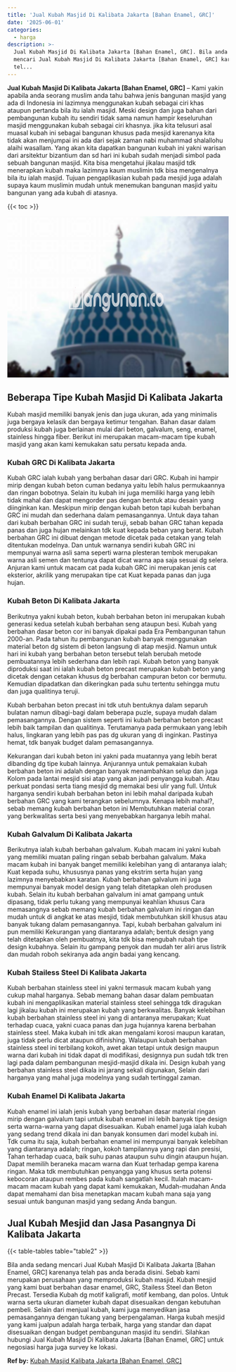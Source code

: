 ```yaml
---
title: 'Jual Kubah Masjid Di Kalibata Jakarta [Bahan Enamel, GRC]'
date: '2025-06-01'
categories:
  - harga
description: >-
  Jual Kubah Masjid Di Kalibata Jakarta [Bahan Enamel, GRC]. Bila anda sedang
  mencari Jual Kubah Masjid Di Kalibata Jakarta [Bahan Enamel, GRC] karenanya
  tel...
---
```


**Jual Kubah Masjid Di Kalibata Jakarta \[Bahan Enamel, GRC\]** – Kami yakin apabila anda seorang muslim anda tahu bahwa jenis bangunan masjid yang ada di Indonesia ini lazimnya menggunakan kubah sebagai ciri khas ataupun pertanda bila itu ialah masjid. Meski design dan juga bahan dari pembangunan kubah itu sendiri tidak sama namun hampir keseluruhan masjid menggunakan kubah sebagai ciri khasnya. jika kita telusuri asal muasal kubah ini sebagai bangunan khusus pada mesjid karenanya kita tidak akan menjumpai ini ada dari sejak zaman nabi muhammad shalallohu alaihi wasallam. Yang akan kita dapatkan bangunan kubah ini yakni warisan dari arsitektur bizantium dan sd hari ini kubah sudah menjadi simbol pada sebuah bangunan masjid. Kita bisa mengetahui jikalau masjid tdk menerapkan kubah maka lazimnya kaum muslimin tdk bisa mengenalnya bila itu ialah masjid. Tujuan pengaplikasian kubah pada mesjid juga adalah supaya kaum muslimin mudah untuk menemukan bangunan masjid yaitu bangunan yang ada kubah di atasnya.

{{< toc >}}

![Jual Kubah Masjid Di Kalibata Jakarta [Bahan Enamel, GRC]](/images/jual-kubah-masjid-44.png)

## Beberapa Tipe Kubah Masjid Di Kalibata Jakarta

Kubah masjid memiliki banyak jenis dan juga ukuran, ada yang minimalis juga bergaya kelasik dan bergaya ketimur tengahan. Bahan dasar dalam produksi kubah juga berlainan mulai dari beton, galvalum, seng, enamel, stainless hingga fiber. Berikut ini merupakan macam-macam tipe kubah masjid yang akan kami kemukakan satu persatu kepada anda.

### Kubah GRC Di Kalibata Jakarta

Kubah GRC ialah kubah yang berbahan dasar dari GRC. Kubah ini hampir mirip dengan kubah beton cuman bedanya yaitu lebih halus permukaannya dan ringan bobotnya. Selain itu kubah ini juga memiliki harga yang lebih tidak mahal dan dapat mengorder pas dengan bentuk atau desain yang diinginkan kan. Meskipun mirip dengan kubah beton tapi kubah berbahan GRC ini mudah dan sederhana dalam pemasangannya. Untuk daya tahan dari kubah berbahan GRC ini sudah teruji, sebab bahan GRC tahan kepada panas dan juga hujan melainkan tdk kuat kepada beban yang berat. Kubah berbahan GRC ini dibuat dengan metode dicetak pada cetakan yang telah ditentukan modelnya. Dan untuk warnanya sendiri kubah GRC ini mempunyai warna asli sama seperti warna plesteran tembok merupakan warna asli semen dan tentunya dapat dicat warna apa saja sesuai dg selera. Anjuran kami untuk macam cat pada kubah GRC ini merupakan jenis cat eksterior, akrilik yang merupakan tipe cat Kuat kepada panas dan juga hujan.

### Kubah Beton Di Kalibata Jakarta

Berikutnya yakni kubah beton, kubah berbahan beton ini merupakan kubah generasi kedua setelah kubah berbahan seng ataupun besi. Kubah yang berbahan dasar beton cor ini banyak dipakai pada Era Pembangunan tahun 2000-an. Pada tahun itu pembangunan kubah banyak menggunakan material beton dg sistem di beton langsung di atap mesjid. Namun untuk hari ini kubah yang berbahan beton tersebut telah berubah metode pembuatannya lebih sederhana dan lebih rapi. Kubah beton yang banyak diproduksi saat ini ialah kubah beton precast merupakan kubah beton yang dicetak dengan cetakan khusus dg berbahan campuran beton cor bermutu. Kemudian dipadatkan dan dikeringkan pada suhu tertentu sehingga mutu dan juga qualitinya teruji.

Kubah berbahan beton precast ini tdk utuh bentuknya dalam separuh bulatan namun dibagi-bagi dalam beberapa puzle, supaya mudah dalam pemasangannya. Dengan sistem seperti ini kubah berbahan beton precast lebih baik tampilan dan qualitinya. Terutamanya pada permukaan yang lebih halus, lingkaran yang lebih pas pas dg ukuran yang di inginkan. Pastinya hemat, tdk banyak budget dalam pemasangannya.

Kekurangan dari kubah beton ini yakni pada muatannya yang lebih berat dibanding dg tipe kubah lainnya. Anjurannya untuk pemakaian kubah berbahan beton ini adalah dengan banyak menambahkan selup dan juga Kolom pada lantai mesjid sisi atap yang akan jadi penyangga kubah. Atau perkuat pondasi serta tiang mesjid dg memakai besi ulir yang full. Untuk harganya sendiri kubah berbahan beton ini lebih mahal daripada kubah berbahan GRC yang kami terangkan sebelumnya. Kenapa lebih mahal?, sebab memang kubah berbahan beton ini Membutuhkan material coran yang berkwalitas serta besi yang menyebabkan harganya lebih mahal.

### Kubah Galvalum Di Kalibata Jakarta

Berikutnya ialah kubah berbahan galvalum. Kubah macam ini yakni kubah yang memiliki muatan paling ringan sebab berbahan galvalum. Maka macam kubah ini banyak banget memiliki kelebihan yang di antaranya ialah; Kuat kepada suhu, khususnya panas yang ekstrim serta hujan yang lazimnya menyebabkan karatan. Kubah berbahan galvalum ini juga mempunyai banyak model design yang telah ditetapkan oleh produsen kubah. Selain itu kubah berbahan galvalum ini amat gampang untuk dipasang, tidak perlu tukang yang mempunyai keahlian khusus Cara memasangnya sebab memang kubah berbahan galvalum ini ringan dan mudah untuk di angkat ke atas mesjid, tidak membutuhkan skill khusus atau banyak tukang dalam pemasangannya. Tapi, kubah berbahan galvalum ini pun memiliki Kekurangan yang diantaranya adalah; bentuk design yang telah ditetapkan oleh pembuatnya, kita tdk bisa mengubah rubah tipe design kubahnya. Selain itu gampang penyok dan mudah ter aliri arus listrik dan mudah roboh sekiranya ada angin badai yang kencang.

### Kubah Stailess Steel Di Kalibata Jakarta

Kubah berbahan stainless steel ini yakni termasuk macam kubah yang cukup mahal harganya. Sebab memang bahan dasar dalam pembuatan kubah ini mengaplikasikan material stainless steel sehingga tdk diragukan lagi jikalau kubah ini merupakan kubah yang berkwalitas. Banyak kelebihan kubah berbahan stainless steel ini yang di antaranya merupakan; Kuat terhadap cuaca, yakni cuaca panas dan juga hujannya karena berbahan stainless steel. Maka kubah ini tdk akan mengalami korosi maupun karatan, juga tidak perlu dicat ataupun difinishing. Walaupun kubah berbahan stainless steel ini terbilang kokoh, awet akan tetapi untuk design maupun warna dari kubah ini tidak dapat di modifikasi, designnya pun sudah tdk tren lagi pada dalam pembangunan mesjid-masjid dikala ini. Design kubah yang berbahan stainless steel dikala ini jarang sekali digunakan, Selain dari harganya yang mahal juga modelnya yang sudah tertinggal zaman.

### Kubah Enamel Di Kalibata Jakarta

Kubah enamel ini ialah jenis kubah yang berbahan dasar material ringan mirip dengan galvalum tapi untuk kubah enamel ini lebih banyak tipe design serta warna-warna yang dapat disesuaikan. Kubah enamel juga ialah kubah yang sedang trend dikala ini dan banyak konsumen dari model kubah ini. Tdk cuma itu saja, kubah berbahan enamel ini mempunyai banyak kelebihan yang diantaranya adalah; ringan, kokoh tampilannya yang rapi dan presisi, Tahan terhadap cuaca, baik suhu panas ataupun suhu dingin ataupun hujan. Dapat memilih beraneka macam warna dan Kuat terhadap gempa karena ringan. Maka tdk membutuhkan penyangga yang khusus serta potensi kebocoran ataupun rembes pada kubah sangatlah kecil. Itulah macam-macam macam kubah yang dapat kami kemukakan, Mudah-mudahan Anda dapat memahami dan bisa menetapkan macam kubah mana saja yang sesuai untuk bangunan masjid yang sedang Anda bangun.

## Jual Kubah Mesjid dan Jasa Pasangnya Di Kalibata Jakarta

{{< table-tables table="table2" >}}

Bila anda sedang mencari Jual Kubah Masjid Di Kalibata Jakarta \[Bahan Enamel, GRC\] karenanya telah pas anda berada disini. Sebab kami merupakan perusahaan yang memproduksi kubah masjid. Kubah mesjid yang kami buat berbahan dasar enamel, GRC, Stailess Steel dan Beton Precast. Tersedia Kubah dg motif kaligrafi, motif kembang, dan polos. Untuk warna serta ukuran diameter kubah dapat disesuaikan dengan kebutuhan pembeli. Selain dari menjual kubah, kami juga menyedikan jasa pemasangannya dengan tukang yang berpengalaman. Harga kubah mesjid yang kami jualpun adalah harga terbaik, harga yang standar dan dapat disesuaikan dengan budget pembangunan masjid itu sendiri. Silahkan hubungi Jual Kubah Masjid Di Kalibata Jakarta \[Bahan Enamel, GRC\] untuk negosiasi harga juga survey ke lokasi.

**Ref by:** [Kubah Masjid Kalibata Jakarta [Bahan Enamel, GRC]](https://id.wikipedia.org/wiki/Kubah)

